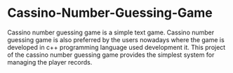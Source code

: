 # Cassino-Number-Guessing-Game
Cassino number guessing game is a simple text game. Cassino number guessing game is also preferred by the users nowadays where the game is developed in c++ programming language used development it. This project of the cassino number guessing game provides the simplest system for managing the player records.

